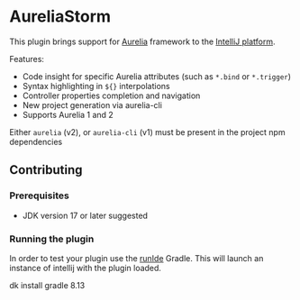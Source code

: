 <!-- Plugin description -->
# AureliaStorm
This plugin brings support for [Aurelia](http://aurelia.io) framework to the [IntelliJ platform](https://www.jetbrains.com/products.html?fromMenu#lang=js&type=ide).

Features:

* Code insight for specific Aurelia attributes (such as `*.bind` or `*.trigger`)
* Syntax highlighting in `${}` interpolations
* Controller properties completion and navigation
* New project generation via aurelia-cli
* Supports Aurelia 1 and 2

Either `aurelia` (v2), or `aurelia-cli` (v1) must be present in the project npm dependencies

<!-- Plugin description end -->

## Contributing
### Prerequisites
* JDK version 17 or later suggested

### Running the plugin
In order to test your plugin use the [runIde](https://plugins.jetbrains.com/docs/intellij/configuring-plugin-project.html#run-ide-task) Gradle. This will launch an instance of intellij with the plugin loaded.


dk install gradle 8.13